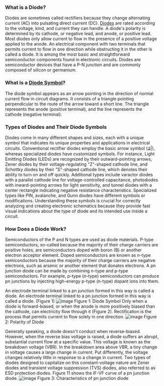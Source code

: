 ### What is a Diode?
Diodes are sometimes called rectifiers because they change alternating current (AC) into pulsating direct current (DC). [Diodes](https://www.ersaelectronics.com/c/diodes) are rated according to the voltage, kind, and current they can handle. A diode's polarity is determined by its cathode, or negative lead, and anode, or positive lead. Most diodes only allow current to flow in the presence of a positive voltage applied to the anode.
An electrical component with two terminals that permits current to flow in one direction while obstructing it in the other is called a diode. It is among the most basic and straightforward semiconductor components found in electronic circuits. Diodes are semiconductor devices that have a P-N junction and are commonly composed of silicon or germanium.

### What is a [Diode Symbol](https://www.ersaelectronics.com/blog/decoding-the-diode-symbol-everything-you-should-know)?
The diode symbol appears as an arrow pointing in the direction of normal current flow in circuit diagrams. It consists of a triangle pointing perpendicular to the route of the arrow toward a short line. The triangle represents the anode (positive terminal), and the line represents the cathode (negative terminal).

### Types of Diodes and Their Diode Symbols
Diodes come in many different shapes and sizes, each with a unique symbol that indicates its unique properties and applications in electrical circuits. Conventional rectifier diodes employ the basic arrow symbol (₷|), whereas specialized diodes have customized symbols.
For instance, Light Emitting Diodes (LEDs) are recognized by their outward-pointing arrows, Zener diodes by their voltage-regulating "Z"-shaped cathode line, and Schottky diodes by their "S"-shaped cathode line, which denotes their ability to turn on and off quickly. Additional types include varactor diodes with a parallel cathode line for voltage-controlled capacitance, photodiodes with inward-pointing arrows for light sensitivity, and tunnel diodes with a center rectangle indicating negative resistance characteristics.
Specialized types like PIN, avalanche, and Gunn diodes have different symbols or modifications. Understanding these symbols is crucial for correctly analyzing and creating electronic schematics because they provide fast visual indications about the type of diode and its intended use inside a circuit.

### How Does a Diode Work?
Semiconductors of the P and N types are used as diode materials. P-type semiconductors, so-called because the majority of their charge carriers are positive holes, are semiconductors doped with boron (B) or another electron acceptor element. Doped semiconductors are known as n-type semiconductors because the majority of their charge carriers are negative electrons, such as arsenic or another element that donates electrons. A pn junction diode can be made by combining n-type and p-type semiconductors. For example, p-type (n-type) semiconductors can produce pn junctions by injecting high-energy p-type (n-type) dopant ions into them.

An electrode terminal linked to a pn junction formed in this way is called a diode. An electrode terminal linked to a pn junction formed in this way is called a diode. (Figure 1)
![image](https://github.com/user-attachments/assets/50a42ec2-348c-453a-8a88-3fc1a2771f20)
Figure 1: Diode Symbol
Only when a diode is forward-biased, or when the anode is more positively biased than the cathode, can electricity flow through it (Figure 2). Rectification is the process that permits current to flow solely in one direction.
![image](https://github.com/user-attachments/assets/1705b7fd-c275-4ce0-a2d7-d72212ad828e)
Figure 2: Polarity of Diode

Generally speaking, a diode doesn't conduct when reverse-biased. However, when the reverse bias voltage is raised, a diode suffers an abrupt, substantial current flow at a specific value. This voltage is known as the breakdown voltage (VBR). In the breakdown area above VBR, a tiny change in voltage causes a large change in current. Put differently, the voltage changes relatively little in response to a change in current. Two types of diodes designed to capitalize on this constant-voltage nature are Zener diodes and transient voltage suppression (TVS) diodes, also referred to as ESD protection diodes. Figure 11 shows the IF-VF curve of a pn junction diode.
![image](https://github.com/user-attachments/assets/64728061-9d62-4886-b062-76e86794105f)
Figure 3: Characteristics of pn junction diode




